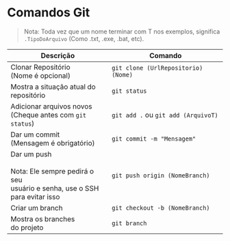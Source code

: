 # Comandos Git

> Nota: Toda vez que um nome terminar com T nos exemplos, significa `.TipoDoArquivo` (Como .txt, .exe, .bat, etc).

| Descrição | Comando |
| --- | --- |
| Clonar Repositório<br> (Nome é opcional) | `git clone (UrlRepositorio) (Nome)` |
| Mostra a situação atual do<br> repositório | `git status` |
| Adicionar arquivos novos<br>(Cheque antes com `git status`) | `git add .` ou `git add (ArquivoT)` |
| Dar um commit<br>(Mensagem é obrigatório) | `git commit -m "Mensagem"` |
| Dar um push<br><br> Nota: Ele sempre pedirá o seu<br>usuário e senha, use o SSH<br> para evitar isso| `git push origin (NomeBranch)` |
| Criar um branch | `git checkout -b (NomeBranch)` |
| Mostra os branches <br> do projeto | `git branch` |

